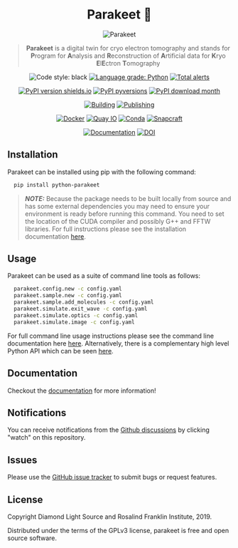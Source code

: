 <div align="center">

# Parakeet :parrot:

![Parakeet](docs/source/images/parakeet_small.png)

> **Parakeet** is a digital twin for cryo electron tomography and stands for **P**rogram for **A**nalysis and **R**econstruction of **A**rtificial data for **K**ryo **E**l**E**ctron **T**omography

![Code style: black](https://img.shields.io/badge/code%20style-black-000000.svg)
[![Language grade: Python](https://img.shields.io/lgtm/grade/python/g/rosalindfranklininstitute/parakeet.svg?logo=lgtm&logoWidth=18)](https://lgtm.com/projects/g/rosalindfranklininstitute/parakeet/context:python)
[![Total alerts](https://img.shields.io/lgtm/alerts/g/rosalindfranklininstitute/parakeet.svg?logo=lgtm&logoWidth=18)](https://lgtm.com/projects/g/rosalindfranklininstitute/parakeet/alerts/)

[![PyPI version shields.io](https://img.shields.io/pypi/v/python-parakeet.svg)](https://pypi.python.org/pypi/python-parakeet/)
[![PyPI pyversions](https://img.shields.io/pypi/pyversions/python-parakeet.svg)](https://pypi.python.org/pypi/python-parakeet/)
[![PyPI download month](https://img.shields.io/pypi/dm/python-parakeet.svg)](https://pypi.python.org/pypi/python-parakeet/)

[![Building](https://github.com/rosalindfranklininstitute/parakeet/actions/workflows/python-package.yml/badge.svg)](https://github.com/rosalindfranklininstitute/parakeet/actions/workflows/python-package.yml)
[![Publishing](https://github.com/rosalindfranklininstitute/parakeet/actions/workflows/python-publish.yml/badge.svg)](https://github.com/rosalindfranklininstitute/parakeet/actions/workflows/python-publish.yml)

[![Docker](https://github.com/rosalindfranklininstitute/parakeet/actions/workflows/docker-publish.yml/badge.svg)](https://github.com/rosalindfranklininstitute/parakeet/actions/workflows/docker-publish.yml)
[![Quay IO](https://github.com/rosalindfranklininstitute/parakeet/actions/workflows/quay-io-publish.yml/badge.svg)](https://github.com/rosalindfranklininstitute/parakeet/actions/workflows/quay-io-publish.yml)
[![Conda](https://github.com/rosalindfranklininstitute/parakeet/actions/workflows/conda.yml/badge.svg)](https://github.com/rosalindfranklininstitute/parakeet/actions/workflows/conda.yml)
[![Snapcraft](https://github.com/rosalindfranklininstitute/parakeet/actions/workflows/snapcraft.yml/badge.svg)](https://github.com/rosalindfranklininstitute/parakeet/actions/workflows/snapcraft.yml)

[![Documentation](https://github.com/rosalindfranklininstitute/parakeet/actions/workflows/sphinx.yml/badge.svg)](https://github.com/rosalindfranklininstitute/parakeet/actions/workflows/sphinx.yml)
[![DOI](https://zenodo.org/badge/204956111.svg)](https://zenodo.org/badge/latestdoi/204956111)

</div>

## Installation

Parakeet can be installed using pip with the following command:

```sh
  pip install python-parakeet
```

> **_NOTE:_** Because the package needs to be built locally from source and has
some external dependencies you may need to ensure your environment is ready before
running this command. You need to set the location of the CUDA compiler and
possibly G++ and FFTW libraries. For full instructions please see the
installation documentation
[here](https://rosalindfranklininstitute.github.io/parakeet/installation.html).

## Usage

Parakeet can be used as a suite of command line tools as follows:

```sh
  parakeet.config.new -c config.yaml
  parakeet.sample.new -c config.yaml
  parakeet.sample.add_molecules -c config.yaml
  parakeet.simulate.exit_wave -c config.yaml
  parakeet.simulate.optics -c config.yaml
  parakeet.simulate.image -c config.yaml
```

For full command line usage instructions please see the command line
documentation here
[here](https://rosalindfranklininstitute.github.io/parakeet/usage.html).
Alternatively, there is a complementary high level Python API which can be seen
[here](https://rosalindfranklininstitute.github.io/parakeet/api.html).

## Documentation

Checkout the [documentation](https://rosalindfranklininstitute.github.io/parakeet/) for more information!

## Notifications

You can receive notifications from the [Github discussions](https://github.com/rosalindfranklininstitute/parakeet/discussions)
by clicking "watch" on this repository.

## Issues

Please use the [GitHub issue tracker](https://github.com/rosalindfranklininstitute/parakeet/issues) to submit bugs or request features.

## License

Copyright Diamond Light Source and Rosalind Franklin Institute, 2019.

Distributed under the terms of the GPLv3 license, parakeet is free and open source software.

